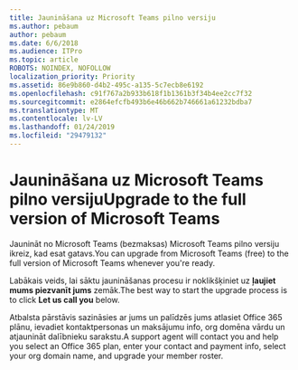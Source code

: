 ```yaml
---
title: Jaunināšana uz Microsoft Teams pilno versiju
ms.author: pebaum
author: pebaum
ms.date: 6/6/2018
ms.audience: ITPro
ms.topic: article
ROBOTS: NOINDEX, NOFOLLOW
localization_priority: Priority
ms.assetid: 86e9b860-d4b2-495c-a135-5c7ecb8e6192
ms.openlocfilehash: c91f767a2b933b618f1b1361b3f34b4ee2cc7f32
ms.sourcegitcommit: e2864efcfb493b6e46b662b746661a61232bdba7
ms.translationtype: MT
ms.contentlocale: lv-LV
ms.lasthandoff: 01/24/2019
ms.locfileid: "29479132"
---
```

# <a name="upgrade-to-the-full-version-of-microsoft-teams"></a><span data-ttu-id="89d02-102">Jaunināšana uz Microsoft Teams pilno versiju</span><span class="sxs-lookup"><span data-stu-id="89d02-102">Upgrade to the full version of Microsoft Teams</span></span>

<span data-ttu-id="89d02-103">Jaunināt no Microsoft Teams (bezmaksas) Microsoft Teams pilno versiju ikreiz, kad esat gatavs.</span><span class="sxs-lookup"><span data-stu-id="89d02-103">You can upgrade from Microsoft Teams (free) to the full version of Microsoft Teams whenever you're ready.</span></span>
  
<span data-ttu-id="89d02-104">Labākais veids, lai sāktu jaunināšanas procesu ir noklikšķiniet uz **ļaujiet mums piezvanīt jums** zemāk.</span><span class="sxs-lookup"><span data-stu-id="89d02-104">The best way to start the upgrade process is to click **Let us call you** below.</span></span> 
  
<span data-ttu-id="89d02-105">Atbalsta pārstāvis sazināsies ar jums un palīdzēs jums atlasiet Office 365 plānu, ievadiet kontaktpersonas un maksājumu info, org domēna vārdu un atjaunināt dalībnieku sarakstu.</span><span class="sxs-lookup"><span data-stu-id="89d02-105">A support agent will contact you and help you select an Office 365 plan, enter your contact and payment info, select your org domain name, and upgrade your member roster.</span></span>
  

